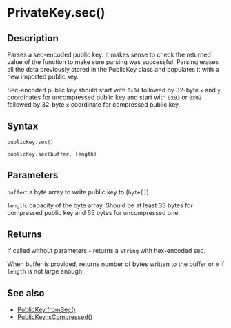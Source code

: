 # PrivateKey.sec()

## Description

Parses a sec-encoded public key. It makes sense to check the returned value of the function to make sure parsing was successful. Parsing erases all the data previously stored in the PublicKey class and populates it with a new imported public key. 

Sec-encoded public key should start with `0x04` followed by 32-byte `x` and `y` coordinates for uncompressed public key and start with `0x03` or `0x02` followed by 32-byte `x` coordinate for compressed public key.

## Syntax

`publicKey.sec()`

`publicKey.sec(buffer, length)`

## Parameters

`buffer`: a byte array to write public key to (`byte[]`)

`length`: capacity of the byte array. Should be at least 33 bytes for compressed public key and 65 bytes for uncompressed one.

## Returns

If called without parameters - returns a `String` with hex-encoded sec.

When buffer is provided, returns number of bytes written to the buffer or `0` if `length` is not large enough.

## See also

- [PublicKey.fromSec()](fromSec.md)
- [PublicKey.isCompressed()](isCompressed.md)